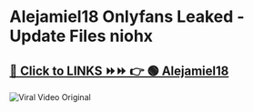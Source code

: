 
 # Alejamiel18 Onlyfans Leaked - Update Files niohx

## <h2><a href="https://clipsfans.com/Alejamiel18&ref=git">🔗 Click to LINKS ⏩⏩ 👉 🟢 Alejamiel18 </a></h2>

<a href="https://clipsfans.com/Alejamiel18&ref=git" rel="nofollow" data-target="animated-image.originalLink"><img src="https://i.ibb.co.com/xMMVF88/686577567.gif" alt="Viral Video Original" style="max-width: 100%; display: inline-block;" data-target="animated-image.originalImage"></a>

